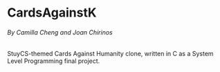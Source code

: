 # CardsAgainstK
###### By Camilla Cheng and Joan Chirinos
StuyCS-themed Cards Against Humanity clone, written in C as a System Level Programming final project.
